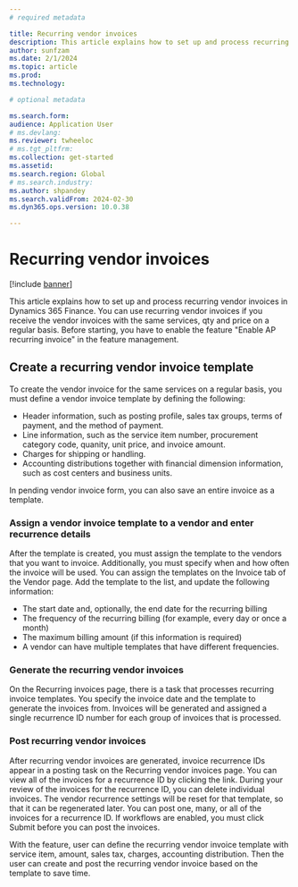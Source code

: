 ```yaml
---
# required metadata

title: Recurring vendor invoices
description: This article explains how to set up and process recurring vendor invoices in Dynamics 365 Finance.
author: sunfzam
ms.date: 2/1/2024
ms.topic: article
ms.prod: 
ms.technology: 

# optional metadata

ms.search.form:  
audience: Application User
# ms.devlang: 
ms.reviewer: twheeloc
# ms.tgt_pltfrm: 
ms.collection: get-started
ms.assetid: 
ms.search.region: Global
# ms.search.industry: 
ms.author: shpandey
ms.search.validFrom: 2024-02-30
ms.dyn365.ops.version: 10.0.38

---
```


# Recurring vendor invoices

[!include [banner](../includes/banner.md)]

This article explains how to set up and process recurring vendor invoices in Dynamics 365 Finance. You can use recurring vendor invoices if you receive the vendor invoices with the same services, qty and price on 
a regular basis. Before starting, you have to enable the feature "Enable AP recurring invoice" in the feature management.  

## Create a recurring vendor invoice template 

To create the vendor invoice for the same services on a regular basis, you must define a vendor invoice template by defining the following: 
 - Header information, such as posting profile, sales tax groups, terms of payment, and the method of payment.
 - Line information, such as the service item number, procurement category code, quanity, unit price, and invoice amount.
 - Charges for shipping or handling.
 - Accounting distributions together with financial dimension information, such as cost centers and business units. 

In pending vendor invoice form, you can also save an entire invoice as a template. 

### Assign a vendor invoice template to a vendor and enter recurrence details 

After the template is created, you must assign the template to the vendors that you want to invoice. Additionally, you must specify when and how often the invoice will be used. You can assign the templates on 
the Invoice tab of the Vendor page. Add the template to the list, and update the following information: 
 - The start date and, optionally, the end date for the recurring billing
 - The frequency of the recurring billing (for example, every day or once a month)
 - The maximum billing amount (if this information is required)
 - A vendor can have multiple templates that have different frequencies. 

### Generate the recurring vendor invoices 

On the Recurring invoices page, there is a task that processes recurring invoice templates. You specify the invoice date and the template to generate the invoices from. Invoices will be generated and assigned a
single recurrence ID number for each group of invoices that is processed. 

### Post recurring vendor invoices 

After recurring vendor invoices are generated, invoice recurrence IDs appear in a posting task on the Recurring vendor invoices page. You can view all of the invoices for a recurrence ID by clicking the link. 
During your review of the invoices for the recurrence ID, you can delete individual invoices. The vendor recurrence settings will be reset for that template, so that it can be regenerated later. You can post one,
many, or all of the invoices for a recurrence ID. If workflows are enabled, you must click Submit before you can post the invoices. 


With the feature, user can define the recurring vendor invoice template with service item, amount, sales tax, charges, accounting distribution. Then the user can create and post the recurring vendor invoice based
on the template to save time.  

 


